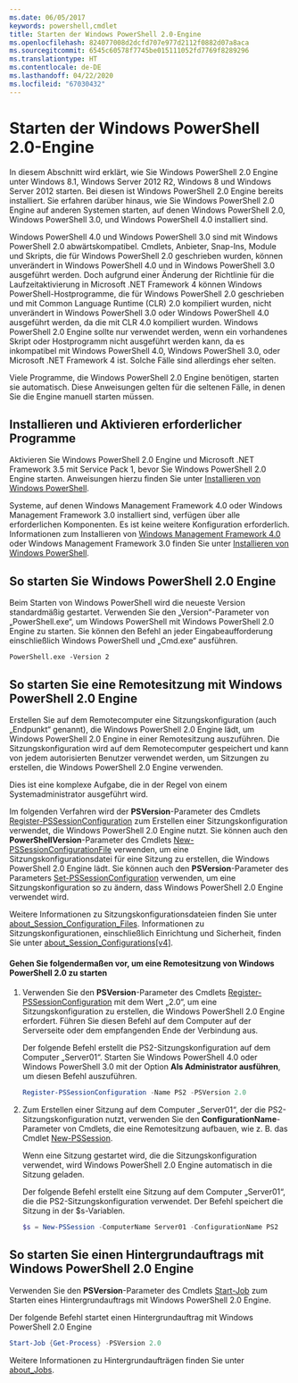 ```yaml
---
ms.date: 06/05/2017
keywords: powershell,cmdlet
title: Starten der Windows PowerShell 2.0-Engine
ms.openlocfilehash: 824077008d2dcfd707e977d2112f0882d07a8aca
ms.sourcegitcommit: 6545c60578f7745be015111052fd7769f8289296
ms.translationtype: HT
ms.contentlocale: de-DE
ms.lasthandoff: 04/22/2020
ms.locfileid: "67030432"
---
```

# <a name="starting-the-windows-powershell-20-engine"></a>Starten der Windows PowerShell 2.0-Engine

In diesem Abschnitt wird erklärt, wie Sie Windows PowerShell 2.0 Engine unter Windows 8.1, Windows Server 2012 R2, Windows 8 und Windows Server 2012 starten. Bei diesen ist Windows PowerShell 2.0 Engine bereits installiert. Sie erfahren darüber hinaus, wie Sie Windows PowerShell 2.0 Engine auf anderen Systemen starten, auf denen Windows PowerShell 2.0, Windows PowerShell 3.0, und Windows PowerShell 4.0 installiert sind.

Windows PowerShell 4.0 und Windows PowerShell 3.0 sind mit Windows PowerShell 2.0 abwärtskompatibel. Cmdlets, Anbieter, Snap-Ins, Module und Skripts, die für Windows PowerShell 2.0 geschrieben wurden, können unverändert in Windows PowerShell 4.0 und in Windows PowerShell 3.0 ausgeführt werden. Doch aufgrund einer Änderung der Richtlinie für die Laufzeitaktivierung in Microsoft .NET Framework 4 können Windows PowerShell-Hostprogramme, die für Windows PowerShell 2.0 geschrieben und mit Common Language Runtime (CLR) 2.0 kompiliert wurden, nicht unverändert in Windows PowerShell 3.0 oder Windows PowerShell 4.0 ausgeführt werden, da die mit CLR 4.0 kompiliert wurden. Windows PowerShell 2.0 Engine sollte nur verwendet werden, wenn ein vorhandenes Skript oder Hostprogramm nicht ausgeführt werden kann, da es inkompatibel mit Windows PowerShell 4.0, Windows PowerShell 3.0, oder Microsoft .NET Framework 4 ist. Solche Fälle sind allerdings eher selten.

Viele Programme, die Windows PowerShell 2.0 Engine benötigen, starten sie automatisch. Diese Anweisungen gelten für die seltenen Fälle, in denen Sie die Engine manuell starten müssen.

## <a name="installing-and-enabling-required-programs"></a>Installieren und Aktivieren erforderlicher Programme

Aktivieren Sie Windows PowerShell 2.0 Engine und Microsoft .NET Framework 3.5 mit Service Pack 1, bevor Sie Windows PowerShell 2.0 Engine starten. Anweisungen hierzu finden Sie unter [Installieren von Windows PowerShell](../install/Installing-Windows-PowerShell.md).

Systeme, auf denen Windows Management Framework 4.0 oder Windows Management Framework 3.0 installiert sind, verfügen über alle erforderlichen Komponenten. Es ist keine weitere Konfiguration erforderlich. Informationen zum Installieren von [Windows Management Framework 4.0](https://go.microsoft.com/fwlink/?LinkID=293881) oder Windows Management Framework 3.0 finden Sie unter [Installieren von Windows PowerShell](../install/Installing-Windows-PowerShell.md).

## <a name="how-to-start-the-windows-powershell-20-engine"></a>So starten Sie Windows PowerShell 2.0 Engine

Beim Starten von Windows PowerShell wird die neueste Version standardmäßig gestartet. Verwenden Sie den „Version“-Parameter von „PowerShell.exe“, um Windows PowerShell mit Windows PowerShell 2.0 Engine zu starten. Sie können den Befehl an jeder Eingabeaufforderung einschließlich Windows PowerShell und „Cmd.exe“ ausführen.

```
PowerShell.exe -Version 2
```

## <a name="how-to-start-a-remote-session-with-the-windows-powershell-20-engine"></a>So starten Sie eine Remotesitzung mit Windows PowerShell 2.0 Engine

Erstellen Sie auf dem Remotecomputer eine Sitzungskonfiguration (auch „Endpunkt“ genannt), die Windows PowerShell 2.0 Engine lädt, um Windows PowerShell 2.0 Engine in einer Remotesitzung auszuführen. Die Sitzungskonfiguration wird auf dem Remotecomputer gespeichert und kann von jedem autorisierten Benutzer verwendet werden, um Sitzungen zu erstellen, die Windows PowerShell 2.0 Engine verwenden.

Dies ist eine komplexe Aufgabe, die in der Regel von einem Systemadministrator ausgeführt wird.

Im folgenden Verfahren wird der **PSVersion**-Parameter des Cmdlets [Register-PSSessionConfiguration](https://technet.microsoft.com/library/e9152ae2-bd6d-4056-9bc7-dc1893aa29ea) zum Erstellen einer Sitzungskonfiguration verwendet, die Windows PowerShell 2.0 Engine nutzt. Sie können auch den **PowerShellVersion**-Parameter des Cmdlets [New-PSSessionConfigurationFile](https://technet.microsoft.com/library/5f3e3633-6e90-479c-aea9-ba45a1954866) verwenden, um eine Sitzungskonfigurationsdatei für eine Sitzung zu erstellen, die Windows PowerShell 2.0 Engine lädt. Sie können auch den **PSVersion**-Parameter des Parameters [Set-PSSessionConfiguration](https://technet.microsoft.com/library/b21fbad3-1759-4260-b206-dcb8431cd6ea) verwenden, um eine Sitzungskonfiguration so zu ändern, dass Windows PowerShell 2.0 Engine verwendet wird.

Weitere Informationen zu Sitzungskonfigurationsdateien finden Sie unter [about_Session_Configuration_Files](https://technet.microsoft.com/library/c7217447-1ebf-477b-a8ef-4dbe9a1473b8). Informationen zu Sitzungskonfigurationen, einschließlich Einrichtung und Sicherheit, finden Sie unter [about_Session_Configurations[v4]](https://technet.microsoft.com/library/a2fbe12a-350c-4d04-be50-24102824e3ab).

#### <a name="to-start-a-remote-windows-powershell-20-session"></a>Gehen Sie folgendermaßen vor, um eine Remotesitzung von Windows PowerShell 2.0 zu starten

1. Verwenden Sie den **PSVersion**-Parameter des Cmdlets [Register-PSSessionConfiguration](https://technet.microsoft.com/library/e9152ae2-bd6d-4056-9bc7-dc1893aa29ea) mit dem Wert „2.0“, um eine Sitzungskonfiguration zu erstellen, die Windows PowerShell 2.0 Engine erfordert. Führen Sie diesen Befehl auf dem Computer auf der Serverseite oder dem empfangenden Ende der Verbindung aus.

   Der folgende Befehl erstellt die PS2-Sitzungskonfiguration auf dem Computer „Server01“. Starten Sie Windows PowerShell 4.0 oder Windows PowerShell 3.0 mit der Option **Als Administrator ausführen**, um diesen Befehl auszuführen.

   ```powershell
   Register-PSSessionConfiguration -Name PS2 -PSVersion 2.0
   ```

2. Zum Erstellen einer Sitzung auf dem Computer „Server01“, der die PS2-Sitzungskonfiguration nutzt, verwenden Sie den **ConfigurationName**-Parameter von Cmdlets, die eine Remotesitzung aufbauen, wie z. B. das Cmdlet [New-PSSession](https://technet.microsoft.com/library/76f6628c-054c-4eda-ba7a-a6f28daaa26f).

   Wenn eine Sitzung gestartet wird, die die Sitzungskonfiguration verwendet, wird Windows PowerShell 2.0 Engine automatisch in die Sitzung geladen.

   Der folgende Befehl erstellt eine Sitzung auf dem Computer „Server01“, die die PS2-Sitzungskonfiguration verwendet. Der Befehl speichert die Sitzung in der $s-Variablen.

   ```powershell
   $s = New-PSSession -ComputerName Server01 -ConfigurationName PS2
   ```

## <a name="how-to-start-a-background-job-with-the-windows-powershell-20-engine"></a>So starten Sie einen Hintergrundauftrags mit Windows PowerShell 2.0 Engine

Verwenden Sie den **PSVersion**-Parameter des Cmdlets [Start-Job](https://technet.microsoft.com/library/2bc04935-0deb-4ec0-b856-d7290cca6442) zum Starten eines Hintergrundauftrags mit Windows PowerShell 2.0 Engine.

Der folgende Befehl startet einen Hintergrundauftrag mit Windows PowerShell 2.0 Engine

```powershell
Start-Job {Get-Process} -PSVersion 2.0
```

Weitere Informationen zu Hintergrundaufträgen finden Sie unter [about_Jobs](/powershell/module/microsoft.powershell.core/about/about_jobs).

